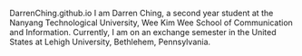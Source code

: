 DarrenChing.github.io
I am Darren Ching, a second year student at the Nanyang Technological University, Wee Kim Wee School of Communication and Information.
Currently, I am on an exchange semester in the United States at Lehigh University, Bethlehem, Pennsylvania.
